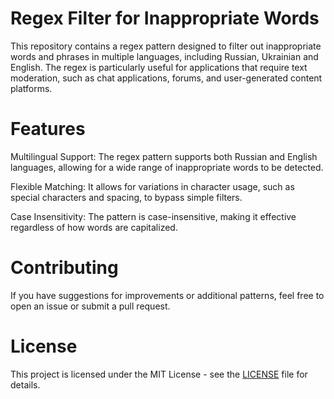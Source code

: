 # Regex Filter for Inappropriate Words

This repository contains a regex pattern designed to filter out inappropriate words and phrases in multiple languages, including Russian, Ukrainian and English. The regex is particularly useful for applications that require text moderation, such as chat applications, forums, and user-generated content platforms.

# Features
Multilingual Support: The regex pattern supports both Russian and English languages, allowing for a wide range of inappropriate words to be detected.

Flexible Matching: It allows for variations in character usage, such as special characters and spacing, to bypass simple filters.

Case Insensitivity: The pattern is case-insensitive, making it effective regardless of how words are capitalized.

# Contributing
If you have suggestions for improvements or additional patterns, feel free to open an issue or submit a pull request.

# License
This project is licensed under the MIT License - see the [LICENSE](https://github.com/MinecAnton209/regex/blob/main/LICENSE) file for details.
